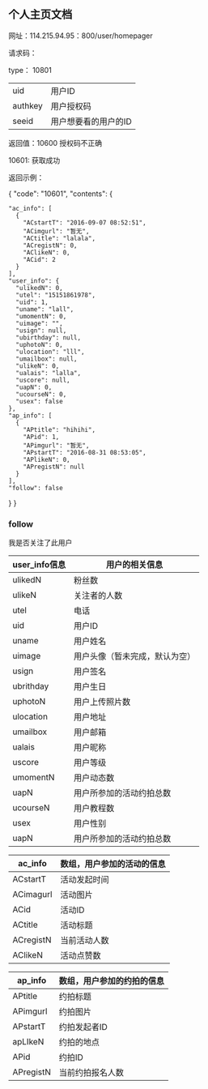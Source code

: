 ## 个人主页文档

网址：114.215.94.95：800/user/homepager

请求码：

type： 10801

|         |             |
| ------- | ----------- |
| uid     | 用户ID        |
| authkey | 用户授权码       |
| seeid   | 用户想要看的用户的ID |

返回值：10600 授权码不正确

10601: 获取成功

返回示例：

{
  "code": "10601", 
  "contents": {

    "ac_info": [
      {
        "ACstartT": "2016-09-07 08:52:51", 
        "ACimgurl": "暂无", 
        "ACtitle": "lalala", 
        "ACregistN": 0, 
        "AClikeN": 0, 
        "ACid": 2
      }
    ], 
    "user_info": {
      "ulikedN": 0, 
      "utel": "15151861978", 
      "uid": 1, 
      "uname": "lall", 
      "umomentN": 0, 
      "uimage": "", 
      "usign": null, 
      "ubirthday": null, 
      "uphotoN": 0, 
      "ulocation": "lll", 
      "umailbox": null, 
      "ulikeN": 0, 
      "ualais": "lalla", 
      "uscore": null, 
      "uapN": 0, 
      "ucourseN": 0, 
      "usex": false
    }, 
    "ap_info": [
      {
        "APtitle": "hihihi", 
        "APid": 1, 
        "APimgurl": "暂无", 
        "APstartT": "2016-08-31 08:53:05", 
        "APlikeN": 0, 
        "APregistN": null
      }
    ], 
    "follow": false
  }
}

### follow

我是否关注了此用户

| user_info信息 | 用户的相关信息         |
| ----------- | --------------- |
| ulikedN     | 粉丝数             |
| ulikeN      | 关注者的人数          |
| utel        | 电话              |
| uid         | 用户ID            |
| uname       | 用户姓名            |
| uimage      | 用户头像（暂未完成，默认为空） |
| usign       | 用户签名            |
| ubrithday   | 用户生日            |
| uphotoN     | 用户上传照片数         |
| ulocation   | 用户地址            |
| umailbox    | 用户邮箱            |
| ualais      | 用户昵称            |
| uscore      | 用户等级            |
| umomentN    | 用户动态数           |
| uapN        | 用户所参加的活动约拍总数    |
| ucourseN    | 用户教程数           |
| usex        | 用户性别            |
| uapN        | 用户所参加的活动约拍总数    |

| ac_info   | 数组，用户参加的活动的信息 |
| --------- | ------------- |
| ACstartT  | 活动发起时间        |
| ACimagurl | 活动图片          |
| ACid      | 活动ID          |
| ACtitle   | 活动标题          |
| ACregistN | 当前活动人数        |
| AClikeN   | 活动点赞数         |



| ap_info   | 数组，用户参加的约拍的信息 |
| --------- | ------------- |
| APtitle   | 约拍标题          |
| APimgurl  | 约拍图片          |
| APstartT  | 约拍发起者ID       |
| apLIkeN   | 约拍的地点         |
| APid      | 约拍ID          |
| APregistN | 当前约拍报名人数      |

